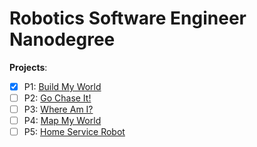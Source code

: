 # Robotics Software Engineer Nanodegree

**Projects**: 

 - [x] P1: [Build My World](P1-Build-My-World)   
 - [ ] P2: [Go Chase It!](P2-Go-Chase-It)
 - [ ] P3: [Where Am I?](P3-Where-Am-I)
 - [ ] P4: [Map My World](P4-Map-My-World)
 - [ ] P5: [Home Service Robot](P5-Home-Service-Robot)
